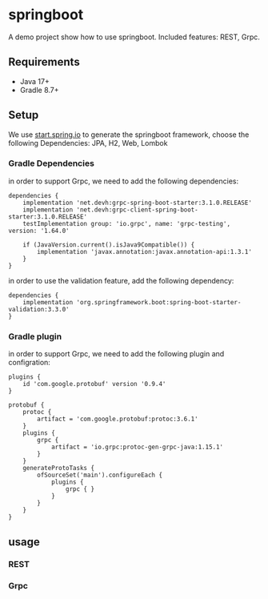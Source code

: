 # springboot
A demo project show how to use springboot. Included features: REST, Grpc.

## Requirements
- Java 17+
- Gradle 8.7+

## Setup
We use [start.spring.io](https://start.spring.io/) to generate the springboot framework, choose the following Dependencies: JPA, H2, Web, Lombok

### Gradle Dependencies
in order to support Grpc, we need to add the following dependencies:
```
dependencies {
    implementation 'net.devh:grpc-spring-boot-starter:3.1.0.RELEASE'
    implementation 'net.devh:grpc-client-spring-boot-starter:3.1.0.RELEASE'
    testImplementation group: 'io.grpc', name: 'grpc-testing', version: '1.64.0'
    
    if (JavaVersion.current().isJava9Compatible()) {		
        implementation 'javax.annotation:javax.annotation-api:1.3.1'
    }
}
```

in order to use the validation feature, add the following dependency:
```
dependencies {
    implementation 'org.springframework.boot:spring-boot-starter-validation:3.3.0'
}
```
### Gradle plugin
in order to support Grpc, we need to add the following plugin and configration:
```
plugins {
	id 'com.google.protobuf' version '0.9.4'
}
```
```
protobuf {
	protoc {
		artifact = 'com.google.protobuf:protoc:3.6.1'
	}
	plugins {
		grpc {
			artifact = 'io.grpc:protoc-gen-grpc-java:1.15.1'
		}
	}
	generateProtoTasks {
		ofSourceSet('main').configureEach {
			plugins {
				grpc { }
			}
		}
	}
}
```

## usage
### REST
### Grpc
